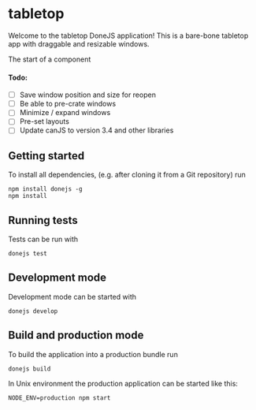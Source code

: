 # tabletop

Welcome to the tabletop DoneJS application! This is a bare-bone tabletop app with draggable and resizable windows.

The start of a component

#### Todo:
- [ ] Save window position and size for reopen
- [ ] Be able to pre-crate windows
- [ ] Minimize / expand windows
- [ ] Pre-set layouts
- [ ] Update canJS to version 3.4 and other libraries

## Getting started

To install all dependencies, (e.g. after cloning it from a Git repository) run

```
npm install donejs -g
npm install
```

## Running tests

Tests can be run with

```
donejs test
```

## Development mode

Development mode can be started with

```
donejs develop
```

## Build and production mode

To build the application into a production bundle run

```
donejs build
```

In Unix environment the production application can be started like this:

```
NODE_ENV=production npm start
```